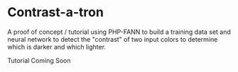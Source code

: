 # Contrast-a-tron
A proof of concept / tutorial using PHP-FANN to build a training data set and neural network to detect the "contrast" of two input colors to determine which is darker and which lighter.

Tutorial Coming Soon
